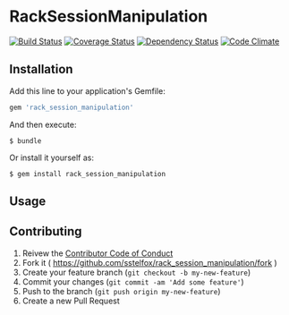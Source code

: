 # RackSessionManipulation

[![Build Status](https://travis-ci.org/sstelfox/rack_session_manipulation.svg)](https://travis-ci.org/sstelfox/rack_session_manipulation)
[![Coverage Status](https://coveralls.io/repos/sstelfox/rack_session_manipulation/badge.svg)](https://coveralls.io/r/sstelfox/rack_session_manipulation)
[![Dependency Status](https://gemnasium.com/sstelfox/rack_session_manipulation.svg)](https://gemnasium.com/sstelfox/rack_session_manipulation)
[![Code Climate](https://codeclimate.com/github/sstelfox/rack_session_manipulation/badges/gpa.svg)](https://codeclimate.com/github/sstelfox/rack_session_manipulation)

## Installation

Add this line to your application's Gemfile:

```ruby
gem 'rack_session_manipulation'
```

And then execute:

    $ bundle

Or install it yourself as:

    $ gem install rack_session_manipulation

## Usage

## Contributing

1. Reivew the [Contributor Code of Conduct](CODE_OF_CONDUCT.md)
2. Fork it ( https://github.com/sstelfox/rack_session_manipulation/fork )
3. Create your feature branch (`git checkout -b my-new-feature`)
4. Commit your changes (`git commit -am 'Add some feature'`)
5. Push to the branch (`git push origin my-new-feature`)
6. Create a new Pull Request

